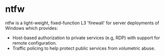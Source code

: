 # ntfw
ntfw is a light-weight, fixed-function L3 'firewall' for server deployments of Windows which provides:

- Host-based authorization to private services (e.g, RDP) with support for remote configuration.
- Traffic policing to help protect public services from volumetric abuse.

